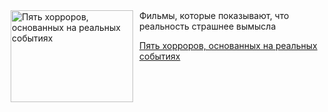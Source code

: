 <!--2025-05-15 08:00:38-->
<div class="yb">
  <div class="rss kino_teatr"><a href="https://www.kino-teatr.ru/blog/y2025/5-15/2073/" title="Пять хорроров, основанных на реальных событиях"><img src="https://www.kino-teatr.ru/blog/3/7/2073/poster.jpg" width="196" height="147" align="left" hspace="5" style="margin: 0px 10px 0px 5px" alt="Пять хорроров, основанных на реальных событиях"/></a>Фильмы, которые показывают, что реальность страшнее вымысла <p class="titl"><a href="https://www.kino-teatr.ru/blog/y2025/5-15/2073/">Пять хорроров, основанных на реальных событиях</a></p></div>
</div>

